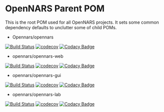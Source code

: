 # OpenNARS Parent POM

This is the root POM used for all OpenNARS projects. It sets some common dependency defaults to unclutter some of child POMs.

* Opennars/opennars

[![Build Status](https://travis-ci.org/opennars/opennars.svg?branch=master)](https://travis-ci.org/opennars/opennars)
[![codecov](https://codecov.io/gh/opennars/opennars/branch/master/graph/badge.svg)](https://codecov.io/gh/opennars/opennars)
[![Codacy Badge](https://api.codacy.com/project/badge/Grade/fce375943907463fa53dc5bebcefebbd)](https://www.codacy.com/app/freemo/opennars?utm_source=github.com&amp;utm_medium=referral&amp;utm_content=opennars/opennars&amp;utm_campaign=Badge_Grade)

* opennars/opennars-web

[![Build Status](https://travis-ci.org/opennars/opennars-web.svg?branch=master)](https://travis-ci.org/opennars/opennars-web)
[![codecov](https://codecov.io/gh/opennars/opennars-web/branch/master/graph/badge.svg)](https://codecov.io/gh/opennars/opennars-web)
[![Codacy Badge](https://api.codacy.com/project/badge/Grade/63898dd3a93b486d8a56aade86e1d42f)](https://www.codacy.com/app/freemo/opennars-web?utm_source=github.com&amp;utm_medium=referral&amp;utm_content=opennars/opennars-web&amp;utm_campaign=Badge_Grade)

* opennars/opennars-gui

[![Build Status](https://travis-ci.org/opennars/opennars-gui.svg?branch=master)](https://travis-ci.org/opennars/opennars-gui)
[![codecov](https://codecov.io/gh/opennars/opennars-gui/branch/master/graph/badge.svg)](https://codecov.io/gh/opennars/opennars-gui)
[![Codacy Badge](https://api.codacy.com/project/badge/Grade/276bbe273d164f21a61936fb1d79082a)](https://www.codacy.com/app/freemo/opennars-gui?utm_source=github.com&amp;utm_medium=referral&amp;utm_content=opennars/opennars-gui&amp;utm_campaign=Badge_Grade)

* opennars/opennars-lab

[![Build Status](https://travis-ci.org/opennars/opennars-lab.svg?branch=master)](https://travis-ci.org/opennars/opennars-lab)
[![codecov](https://codecov.io/gh/opennars/opennars-lab/branch/master/graph/badge.svg)](https://codecov.io/gh/opennars/opennars-lab)
[![Codacy Badge](https://api.codacy.com/project/badge/Grade/01e3de8c036d4b25ac3024ddfa68fcf0)](https://www.codacy.com/app/freemo/opennars-lab?utm_source=github.com&amp;utm_medium=referral&amp;utm_content=opennars/opennars-lab&amp;utm_campaign=Badge_Grade)
